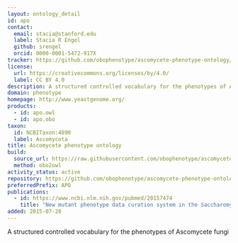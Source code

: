 ```yaml
---
layout: ontology_detail
id: apo
contact:
  email: stacia@stanford.edu
  label: Stacia R Engel
  github: srengel
  orcid: 0000-0001-5472-917X
tracker: https://github.com/obophenotype/ascomycete-phenotype-ontology/issues
license:
  url: https://creativecommons.org/licenses/by/4.0/
  label: CC BY 4.0
description: A structured controlled vocabulary for the phenotypes of Ascomycete fungi
domain: phenotype
homepage: http://www.yeastgenome.org/
products:
  - id: apo.owl
  - id: apo.obo
taxon:
  id: NCBITaxon:4890
  label: Ascomycota
title: Ascomycete phenotype ontology
build:
  source_url: https://raw.githubusercontent.com/obophenotype/ascomycete-phenotype-ontology/master/apo.obo
  method: obo2owl
activity_status: active
repository: https://github.com/obophenotype/ascomycete-phenotype-ontology
preferredPrefix: APO
publications:
  - id: https://www.ncbi.nlm.nih.gov/pubmed/20157474
    title: "New mutant phenotype data curation system in the Saccharomyces Genome Database"
added: 2015-07-28
---
```


A structured controlled vocabulary for the phenotypes of Ascomycete fungi
